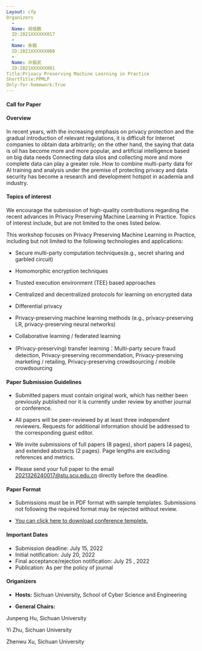 ```yaml
---
Layout: cfp
Organizers
  -
  Name: 胡俊鹏
  ID:2021XXXXXX017
  -
  Name: 朱毅
  ID:2021XXXXXX008
  -
  Name: 许振武
  ID:2021XXXXXX001
Title:Privacy Preserving Machine Learning in Practice
ShortTitle:PPMLP
Only-for-homework:True
---
```



#### Call for Paper

#### Overview

In recent years, with the increasing emphasis on privacy protection and the gradual introduction of relevant regulations, it is difficult for Internet companies to obtain data arbitrarily; on the other hand, the saying that data is oil has become more and more popular, and artificial intelligence based on big data needs Connecting data silos and collecting more and more complete data can play a greater role. How to combine multi-party data for AI training and analysis under the premise of protecting privacy and data security has become a research and development hotspot in academia and industry.

#### Topics of interest

We encourage the submission of high-quality contributions regarding the recent advances in Privacy Preserving Machine Learning in Practice. Topics of interest include, but are not limited to the ones listed below.

This workshop focuses on Privacy Preserving Machine Learning in Practice, including but not limited to the following technologies and applications:

- Secure multi-party computation techniques(e.g., secret sharing and garbled circuit)

- Homomorphic encryption techniques

- Trusted execution environment (TEE) based approaches

- Centralized and decentralized protocols for learning on encrypted data

- Differential privacy

- Privacy-preserving machine learning methods (e.g., privacy-preserving LR, privacy-preserving neural networks)

- Collaborative learning / federated learning

- (Privacy-preserving) transfer learning：Multi-party secure fraud detection, Privacy-preserving recommendation, Privacy-preserving marketing / retailing, Privacy-preserving crowdsourcing / mobile crowdsourcing


  

#### Paper Submission Guidelines

- Submitted papers must contain original work, which has neither been previously published nor it is currently under review by another journal or conference. 

- All papers will be peer-reviewed by at least three independent reviewers. Requests for additional information should be addressed to the corresponding guest editor.

- We invite submissions of full papers (8 pages), short papers (4 pages), and extended abstracts (2 pages). Page lengths are excluding references and metrics.

- Please send your full paper to the email 2021326240017@stu.scu.edu.cn directly before the deadline.


#### Paper Format

- Submissions must be in PDF format with sample templates. Submissions not following the required format may be rejected without review.

- [You can click here to download conference templete.](https://www.latextemplates.com/actions/action_download_template?template=journal-article&type=Preview+Template+PDF)

#### Important Dates

- Submission deadline: July 15, 2022
- Initial notification: July 20, 2022
- Final acceptance/rejection notification: July 25 , 2022
- Publication: As per the policy of journal

#### Origanizers

- **Hosts:**  Sichuan University, School of Cyber Science and Engineering

- **General Chairs:**

Junpeng Hu, Sichuan University

Yi Zhu, Sichuan University

Zhenwu Xu, Sichuan University


